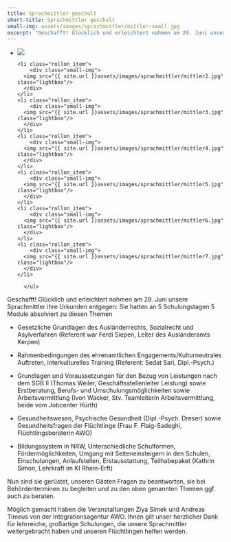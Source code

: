 ```yaml
---
title: Sprachmittler geschult
short-title: Sprachmittler geschult
small-img: assets/images/sprachmittler/mittler-small.jpg
excerpt: "Geschafft! Glücklich und erleichtert nahmen am 29. Juni unsere Sprachmittler ihre Urkunden entgegen."
---
```




<section class="rollon_view">
  <ul class="rollon_container">
    <li class="rollon_item">
        <div class="small-img">
      <img src="{{ site.url }}assets/images/sprachmittler/mittler1.jpg" class="lightbox"/>
      </div>
    </li>

    <li class="rollon_item">
        <div class="small-img">
      <img src="{{ site.url }}assets/images/sprachmittler/mittler2.jpg" class="lightbox"/>
      </div>
    </li>
    <li class="rollon_item">
        <div class="small-img">
      <img src="{{ site.url }}assets/images/sprachmittler/mittler3.jpg" class="lightbox"/>
      </div>
    </li>
    <li class="rollon_item">
        <div class="small-img">
      <img src="{{ site.url }}assets/images/sprachmittler/mittler4.jpg" class="lightbox"/>
      </div>
    </li>
    <li class="rollon_item">
        <div class="small-img">
      <img src="{{ site.url }}assets/images/sprachmittler/mittler5.jpg" class="lightbox"/>
      </div>
    </li>
    <li class="rollon_item">
        <div class="small-img">
      <img src="{{ site.url }}assets/images/sprachmittler/mittler6.jpg" class="lightbox"/>
      </div>
    </li>
    <li class="rollon_item">
        <div class="small-img">
      <img src="{{ site.url }}assets/images/sprachmittler/mittler7.jpg" class="lightbox"/>
      </div>
    </li>

      </ul>
</section>


Geschafft! Glücklich und erleichtert nahmen am 29. Juni unsere Sprachmittler ihre Urkunden entgegen: Sie hatten an 5 Schulungstagen 5 Module absolviert zu diesen Themen

- Gesetzliche Grundlagen des Ausländerrechts, Sozialrecht und Asylverfahren (Referent war Ferdi Siepen, Leiter des Ausländeramts Kerpen)

- Rahmenbedingungen des ehrenamtlichen Engagements/Kulturneutrales Auftreten, interkulturelles Training (Referent: Sedat Sari, Dipl.-Psych.)

- Grundlagen und Voraussetzungen für den Bezug von Leistungen nach dem SGB II (Thomas Weiler, Geschäftsstellenleiter Leistung) sowie Erstberatung, Berufs- und Umschulungsmöglichkeiten sowie Arbeitsvermittlung (Ivon Wacker, Stv. Teamleiterin Arbeitsvermittlung, beide vom Jobcenter Hürth)

- Gesundheitswesen, Psychische Gesundheit (Dipl.-Psych. Dreser) sowie Gesundheitsfragen der Flüchtlinge (Frau F. Flaig-Sadeghi, Flüchtlingsberaterin AWO)

- Bildungssystem in NRW, Unterschiedliche Schulformen, Fördermöglichkeiten, Umgang mit Seiteneinsteigern in den Schulen, Einschulungen, Anlaufstellen, Erstausstattung, Teilhabepaket (Kathrin Simon, Lehrkraft im KI Rhein-Erft)


Nun sind sie gerüstet, unseren Gästen Fragen zu beantworten, sie bei Behördenterminen zu begleiten und zu den oben genannten Themen ggf. auch zu beraten.

Möglich gemacht haben die Veranstaltungen Ziya Simek und Andreas Timeus von der Integrationsagentur AWO. Ihnen gilt unser herzlicher Dank für lehrreiche, großartige Schulungen, die unsere Sprachmittler weitergebracht haben und unseren Flüchtlingen helfen werden.



